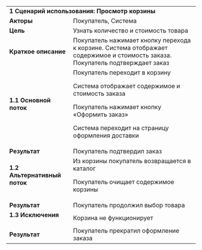 <table>
  <tr>
   <td colspan="2" ><strong>1 Сценарий использования: Просмотр корзины</strong>
   </td>
  </tr>
  <tr>
   <td><strong>Акторы</strong>
   </td>
   <td>Покупатель, Система
   </td>
  </tr>
  <tr>
   <td><strong>Цель</strong>
   </td>
   <td>Узнать количество и стоимость товара
   </td>
  </tr>
  <tr>
   <td><strong>Краткое описание</strong>
   </td>
   <td>Покупатель нажимает кнопку перехода к корзине. Система отображает содержимое и стоимость заказа. Покупатель подтверждает заказ
   </td>
  </tr>
  <tr>
   <td><strong>1.1 Основной поток</strong>
<p>
<strong> </strong>
   </td>
   <td>Покупатель переходит в корзину
<p>
Система отображает содержимое и стоимость заказа
<p>
Покупатель нажимает кнопку «Оформить заказ»
<p>
Система переходит на страницу оформления доставки
   </td>
  </tr>
  <tr>
   <td><strong>Результат</strong>
   </td>
   <td>Покупатель подтвердил заказ
   </td>
  </tr>
  <tr>
   <td><strong>1.2 Альтернативный поток</strong>
<p>
<strong> </strong>
   </td>
   <td>Из корзины покупатель возвращается в каталог
<p>
Покупатель очищает содержимое корзины
<p>
 
   </td>
  </tr>
  <tr>
   <td><strong>Результат</strong>
   </td>
   <td>Покупатель продолжил выбор товара
   </td>
  </tr>
  <tr>
   <td><strong>1.3 Исключения</strong>
<p>
<strong> </strong>
   </td>
   <td>Корзина не функционирует
   </td>
  </tr>
  <tr>
   <td><strong>Результат</strong>
   </td>
   <td>Покупатель прекратил оформление заказа
   </td>
  </tr>
</table>